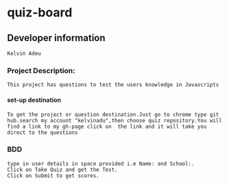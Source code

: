 # quiz-board
## Developer information
    Kelvin Adeu

### Project Description:
    This project has questions to test the users knowledge in Javascripts

#### set-up destination
    To get the project or question destination.Just go to chrome type git hub.search my account "kelvinadu",then choose quiz repository.You will find a link to my gh-page click on  the link and it will take you direct to the questions

### BDD
    type in user details in space provided i.e Name: and School:.
    Click on Take Quiz and get the Test.
    Click on Submit to get scores.
